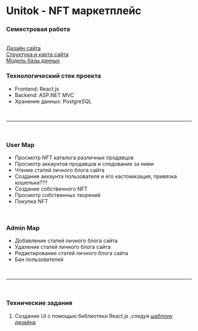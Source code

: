 # Unitok - NFT маркетплейс

<h3>Семестровая работа</h3> 
  <br/>
<a href="https://fixcode.ru/templates/html/unitok/"> Дизайн сайта </a>
<br/>
<a href="https://miro.com/app/board/uXjVNhP02qc=/"> Структура и карта сайта </a>
<br/>
<a href=""> Модель базы данных </a>

<br/>

<h3>Технологический стек проекта</h3>
<ul>
  <li>Frontend: React.js </li>
  <li>Backend: ASP.NET MVC</li>
  <li>Хранение данных: PostgreSQL</li>
</ul>


<br/>
<hr/>
<br/>

<h3>User Map</h3>
<ul>
  <li>Просмотр NFT каталога различных продавцов</li>
  <li>Просмотр аккаунтов продавцов и следование за ними</li>
  <li>Чтение статей личного блога сайта</li>
  <li>Создание аккаунта пользователя и его кастомизация, привязка кошелька???</li>
  <li>Создание собственного NFT</li>
  <li>Просмотр собственных творений</li>
  <li>Покупка NFT</li>
</ul>
<br/>
<h3>Admin Map</h3>
<ul>
  <li>Добавление статей личного блога сайта</li>
  <li>Удаление статей личного блога сайта</li>
  <li>Редактирование статей личного блога сайта</li>
  <li>Бан пользователей</li>
</ul>

<br/>
<hr/>
<br/>

<h3>Технические задания</h3>
<ol>
  <li>Создание UI с помощью библиотеки React.js ,следуя <a href="https://fixcode.ru/templates/html/unitok/">шаблону дизайна </a></li>
</ol>
